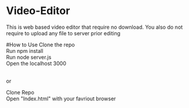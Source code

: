 # Video-Editor
This is web based video editor that require no download. You also do not require to upload any file to server prior editing

#How to Use
Clone the repo <br/>
Run npm install<br/>
Run node server.js<br/>
Open the localhost 3000<br/>

<br/>
or

<br/>

Clone Repo <br/>
Open "Index.html" with your favriout browser
